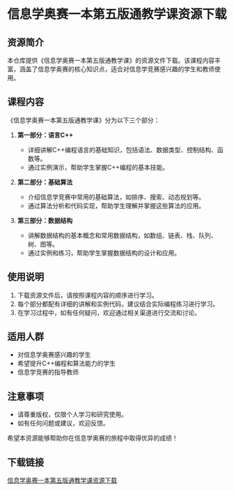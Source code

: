 # 信息学奥赛一本第五版通教学课资源下载

## 资源简介

本仓库提供《信息学奥赛一本第五版通教学课》的资源文件下载。该课程内容丰富，涵盖了信息学奥赛的核心知识点，适合对信息学竞赛感兴趣的学生和教师使用。

## 课程内容

《信息学奥赛一本第五版通教学课》分为以下三个部分：

1. **第一部分：语言C++**
   - 详细讲解C++编程语言的基础知识，包括语法、数据类型、控制结构、函数等。
   - 通过实例演示，帮助学生掌握C++编程的基本技能。

2. **第二部分：基础算法**
   - 介绍信息学竞赛中常用的基础算法，如排序、搜索、动态规划等。
   - 通过算法分析和代码实现，帮助学生理解并掌握这些算法的应用。

3. **第三部分：数据结构**
   - 讲解数据结构的基本概念和常用数据结构，如数组、链表、栈、队列、树、图等。
   - 通过实例和练习，帮助学生掌握数据结构的设计和应用。

## 使用说明

1. 下载资源文件后，请按照课程内容的顺序进行学习。
2. 每个部分都配有详细的讲解和实例代码，建议结合实际编程练习进行学习。
3. 在学习过程中，如有任何疑问，欢迎通过相关渠道进行交流和讨论。

## 适用人群

- 对信息学奥赛感兴趣的学生
- 希望提升C++编程和算法能力的学生
- 信息学竞赛的指导教师

## 注意事项

- 请尊重版权，仅限个人学习和研究使用。
- 如有任何问题或建议，欢迎反馈。

希望本资源能够帮助你在信息学奥赛的旅程中取得优异的成绩！

## 下载链接

[信息学奥赛一本第五版通教学课资源下载](https://pan.quark.cn/s/942ad724af44)